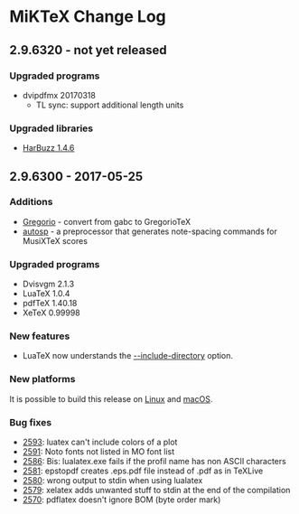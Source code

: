 # MiKTeX Change Log

## 2.9.6320 - not yet released

### Upgraded programs

* dvipdfmx 20170318
  - TL sync: support additional length units

### Upgraded libraries

* [HarBuzz 1.4.6](https://github.com/behdad/harfbuzz/releases/tag/1.4.6)

## 2.9.6300 - 2017-05-25

### Additions

* [Gregorio](http://gregorio-project.github.io) - convert from gabc to GregorioTeX
* [autosp](http://ctan.org/pkg/autosp) - a preprocessor that generates note-spacing commands for MusiXTeX scores

### Upgraded programs

* Dvisvgm 2.1.3
* LuaTeX 1.0.4
* pdfTeX 1.40.18
* XeTeX 0.99998

### New features

* LuaTeX now understands the [--include-directory](https://docs.miktex.org/manual/luatex.html#luatex-include-directory) option.

### New platforms

It is possible to build this release on [Linux](https://miktex.org/howto/build-unx) and [macOS](https://miktex.org/howto/build-mac).

### Bug fixes

* [2593](https://sourceforge.net/p/miktex/bugs/2593/): luatex can't include colors of a plot
* [2591](https://sourceforge.net/p/miktex/bugs/2591/): Noto fonts not listed in MO font list
* [2586](https://sourceforge.net/p/miktex/bugs/2586/): Bis: lualatex.exe fails if the profil name has non ASCII characters
* [2581](https://sourceforge.net/p/miktex/bugs/2581/): epstopdf creates .eps.pdf file instead of .pdf as in TeXLive
* [2580](https://sourceforge.net/p/miktex/bugs/2580/): wrong output to stdin when using lualatex
* [2579](https://sourceforge.net/p/miktex/bugs/2579/): xelatex adds unwanted stuff to stdin at the end of the compilation
* [2570](https://sourceforge.net/p/miktex/bugs/2570/): pdflatex doesn't ignore BOM (byte order mark)
